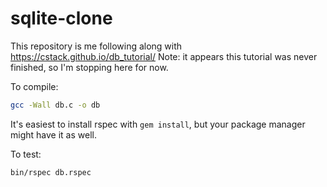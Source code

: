 # sqlite-clone

This repository is me following along with https://cstack.github.io/db_tutorial/
Note: it appears this tutorial was never finished, so I'm stopping here for now.

To compile:
```bash
gcc -Wall db.c -o db
```

It's easiest to install rspec with `gem install`, but your package manager might have it as well.

To test:
```bash
bin/rspec db.rspec
```
